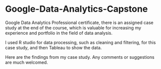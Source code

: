 # Google-Data-Analytics-Capstone

Google Data Analytics Professional certificate, there is an assigned case study at the end of the course, which is valuable for increasing my experience and portfolio in the field of data analysis.

I used R studio for data processing, such as cleaning and filtering, for this case study, and then Tableau to show the data.

Here are the findings from my case study. Any comments or suggestions are much welcomed.
